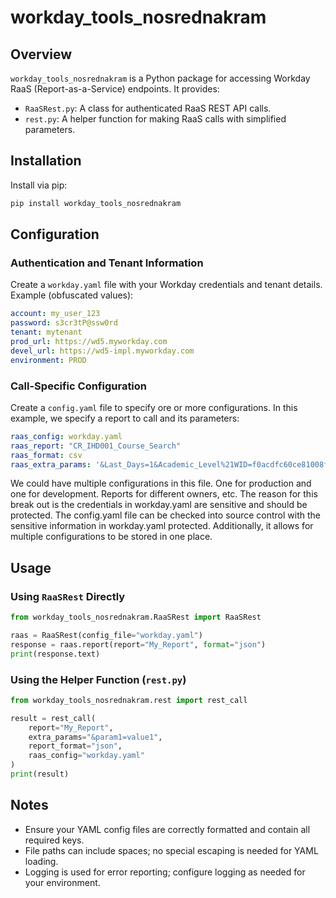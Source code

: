 # workday_tools_nosrednakram

## Overview

`workday_tools_nosrednakram` is a Python package for accessing Workday RaaS (Report-as-a-Service) endpoints. It provides:

- `RaaSRest.py`: A class for authenticated RaaS REST API calls.
- `rest.py`: A helper function for making RaaS calls with simplified parameters.

## Installation

Install via pip:

```bash
pip install workday_tools_nosrednakram
```

## Configuration

### Authentication and Tenant Information

Create a `workday.yaml` file with your Workday credentials and tenant details. Example (obfuscated values):

```yaml
account: my_user_123
password: s3cr3tP@ssw0rd
tenant: mytenant
prod_url: https://wd5.myworkday.com
devel_url: https://wd5-impl.myworkday.com
environment: PROD
```

### Call-Specific Configuration

Create a `config.yaml` file to specify ore or more configurations. In this example, we specify a report to call and its parameters:

```yaml
raas_config: workday.yaml
raas_report: "CR_IHD001_Course_Search"
raas_format: csv
raas_extra_params: '&Last_Days=1&Academic_Level%21WID=f0acdfc60ce81008f822d325e5900001'
```
We could have multiple configurations in this file. One for production and one for development. Reports for different owners, etc. The reason for this break out is the credentials in workday.yaml are sensitive and should be protected. The config.yaml file can be checked into source control with the sensitive information in workday.yaml protected. Additionally, it allows for multiple configurations to be stored in one place.


## Usage

### Using `RaaSRest` Directly

```python
from workday_tools_nosrednakram.RaaSRest import RaaSRest

raas = RaaSRest(config_file="workday.yaml")
response = raas.report(report="My_Report", format="json")
print(response.text)
```

### Using the Helper Function (`rest.py`)

```python
from workday_tools_nosrednakram.rest import rest_call

result = rest_call(
    report="My_Report",
    extra_params="&param1=value1",
    report_format="json",
    raas_config="workday.yaml"
)
print(result)
```

## Notes

- Ensure your YAML config files are correctly formatted and contain all required keys.
- File paths can include spaces; no special escaping is needed for YAML loading.
- Logging is used for error reporting; configure logging as needed for your environment.
```
